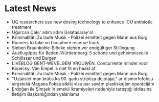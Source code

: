 # Latest News
-  UQ researchers use new dosing technology to enhance ICU antibiotic treatment
-  Uğurcan Çakır adım adım Galatasaray'a!
-  Kriminalität: Zu laute Musik - Polizei ermittelt gegen Mann aus Burg
-  Runners to take on biosphere reserve track
-  Sieben Braunkohle-Blöcke stehen vor endgültiger Stilllegung
-  Ausflugtipps für Baden-Württemberg: 5 schöne und geheimnisvolle Schlösser und Burgen
-  LIVEBLOG GENT-WEVELGEM VROUWEN. Concurrente minder voor Kopecky: Van Empel is niet fit en haakt af
-  Kriminalität: Zu laute Musik - Polizei ermittelt gegen Mann aus Burg
-  "Uztaisiet man krūtis kā 90. gadu striptīza dejotājai," ar dismorfofobiju sirgstošā Megana Foksa atklāj visu par savām plastiskajām operācijām
-  Erdoğan ile Şimşek'in emekli ikramiyeleri nedeniyle tartıştığı iddiasına İletişim Başkanlığından yalanlama
